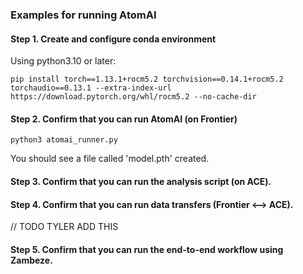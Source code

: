 ### Examples for running AtomAI

#### Step 1. Create and configure conda environment
Using python3.10 or later:
```
pip install torch==1.13.1+rocm5.2 torchvision==0.14.1+rocm5.2 torchaudio==0.13.1 --extra-index-url https://download.pytorch.org/whl/rocm5.2 --no-cache-dir
```

#### Step 2. Confirm that you can run AtomAI (on Frontier)
```
python3 atomai_runner.py
```
You should see a file called 'model.pth' created. 


#### Step 3. Confirm that you can run the analysis script (on ACE). 

#### Step 4. Confirm that you can run data transfers (Frontier <--> ACE). 
// TODO TYLER ADD THIS



#### Step 5. Confirm that you can run the end-to-end workflow using Zambeze.
